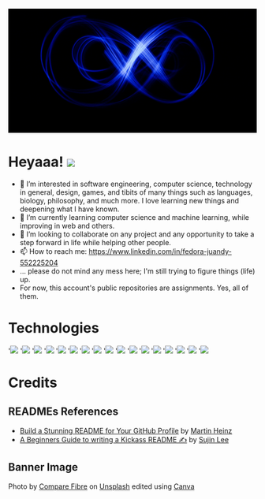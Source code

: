 ![Header](https://github.com/fedorajuandy/fedorajuandy/blob/main/GitHub%20Banner.gif "Header")

# Heyaaa! <img src="https://raw.githubusercontent.com/MartinHeinz/MartinHeinz/master/wave.gif" width="30px">

- 👀 I’m interested in software engineering, computer science, technology in general, design, games, and tibits of many things such as languages, biology, philosophy, and much more. I love learning new things and deepening what I have known.
- 🌱 I’m currently learning computer science and machine learning, while improving in web and others.
- 💞️ I’m looking to collaborate on any project and any opportunity to take a step forward in life while helping other people.
- 📫 How to reach me: https://www.linkedin.com/in/fedora-juandy-552225204
- ... please do not mind any mess here; I'm still trying to figure things (life) up.
- For now, this account's public repositories are assignments. Yes, all of them.

# Technologies
'![](https://img.shields.io/badge/Code-Java-informational?style=flat&logo=Java&logoColor=white&color=007396)
'![](https://img.shields.io/badge/Code-Python-informational?style=flat&logo=Python&logoColor=white&color=3776AB)
'![](https://img.shields.io/badge/Code-HTML-informational?style=flat&logo=HTML&logoColor=white&color=FCC624)
'![](https://img.shields.io/badge/Code-CSS-informational?style=flat&logo=CSS&logoColor=white&color=FCC624)
'![](https://img.shields.io/badge/Code-SASS-informational?style=flat&logo=SASS&logoColor=white&color=FCC624)
'![](https://img.shields.io/badge/Code-Oracle_SQL-informational?style=flat&logo=SQL&logoColor=white&color=F80000)
'![](https://img.shields.io/badge/Code-MySQL-informational?style=flat&logo=MySQL&logoColor=white&color=4479A1)
'![](https://img.shields.io/badge/Code-JavaScript-informational?style=flat&logo=JavaScript&logoColor=white&color=F7DF1E)
'![](https://img.shields.io/badge/Code-C++-informational?style=flat&logo=C++&logoColor=white&color=00599C)
'![](https://img.shields.io/badge/Code-C-informational?style=flat&logo=C&logoColor=white&color=A8B9CC)
'![](https://img.shields.io/badge/OS-Linux-informational?style=flat&logo=Linux&logoColor=white&color=FCC624)
'![](https://img.shields.io/badge/OS-Windows-informational?style=flat&logo=Windows&logoColor=white&color=0078D6)
'![](https://img.shields.io/badge/OS-Android-informational?style=flat&logo=Android&logoColor=white&color=3DDC84)
'![](https://img.shields.io/badge/Editor-VS_Code-informational?style=flat&logo=Visual-Studio-Code&logoColor=white&color=007ACC)
'![](https://img.shields.io/badge/Editor-NetBeans-informational?style=flat&logo=Apache-NetBeans-IDE&logoColor=white&color=1B6AC6)
'![](https://img.shields.io/badge/Editor-Android_Studio-informational?style=flat&logo=Android-Studio&logoColor=white&color=3DDC84)
'![](https://img.shields.io/badge/Cloud-Google_Cloud-information?style=flat&logo=Google-Cloud&logoColor=white&color=4285F4)

# Credits

## READMEs References

- <a href="https://towardsdatascience.com/build-a-stunning-readme-for-your-github-profile-9b80434fe5d7">Build a Stunning README for Your GitHub Profile</a> by <a href="https://medium.com/@martin.heinz?source=post_page-----9b80434fe5d7--------------------------------">Martin Heinz</a>
- <a href="https://gist.github.com/sujinleeme/ec1f50bb0b6081a0adcf9dd84f4e6271">A Beginners Guide to writing a Kickass README ✍</a> by <a href="https://gist.github.com/sujinleeme">Sujin Lee</a>

## Banner Image

Photo by <a href="https://unsplash.com/@comparefibre?utm_source=unsplash&utm_medium=referral&utm_content=creditCopyText">Compare Fibre</a> on <a href="https://unsplash.com/?utm_source=unsplash&utm_medium=referral&utm_content=creditCopyText">Unsplash</a> edited using <a href="https://www.canva.com/">Canva</a>
